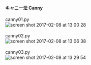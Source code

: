 #### キャニー法 Canny<br>
canny01.py<br>
![screen shot 2017-02-08 at 13 00 28](https://cloud.githubusercontent.com/assets/17031124/22803161/2652cd94-ef57-11e6-9f4d-71cd5ba4c497.png)<br>
<br>
canny02.py<br>
![screen shot 2017-02-08 at 13 06 38](https://cloud.githubusercontent.com/assets/17031124/22803379/07c05076-ef58-11e6-9145-b046899ba86b.png)<br>
<br>
canny03.py<br>
![screen shot 2017-02-08 at 13 29 54](https://cloud.githubusercontent.com/assets/17031124/22803405/2507c0d8-ef58-11e6-9a77-dd0d8f3606e7.png)<br>